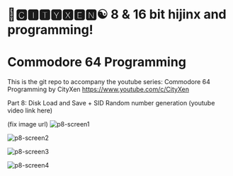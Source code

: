 # 🌆🅲🅸🆃🆈🆇🅴🅽☯️ 8 & 16 bit hijinx and programming!

# Commodore 64 Programming

This is the git repo to accompany the youtube series: Commodore 64 Programming by CityXen https://www.youtube.com/c/CityXen

Part 8: Disk Load and Save + SID Random number generation (youtube video link here)

(fix image url)
![p8-screen1](https://github.com/cityxen/Commodore64_Programming/blob/master/Part8%20-%20Disk%20Load%20and%20Save/images/ss1.jpg)

![p8-screen2](https://github.com/cityxen/Commodore64_Programming/blob/master/Part8%20-%20Disk%20Load%20and%20Save/images/ss2.jpg)

![p8-screen3](https://github.com/cityxen/Commodore64_Programming/blob/master/Part8%20-%20Disk%20Load%20and%20Save/images/ss3.jpg)

![p8-screen4](https://github.com/cityxen/Commodore64_Programming/blob/master/Part8%20-%20Disk%20Load%20and%20Save/images/ss4.jpg)


